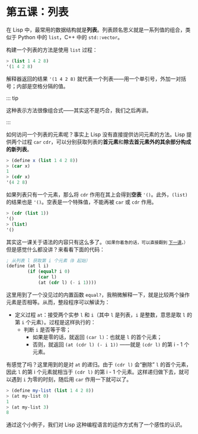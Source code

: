 # 第五课：列表

在 Lisp 中，最常用的数据结构就是**列表**。列表顾名思义就是一系列值的组合，类似于 Python 中的 `list`，C++ 中的 `std::vector`。

构建一个列表的方法是使用 `list` 过程：

```scheme
> (list 1 4 2 8)
'(1 4 2 8)
```

解释器返回的结果 `'(1 4 2 8)` 就代表一个列表——用一个单引号，外加一对括号；内部是空格分隔的值。

::: tip

这种表示方法很像组合式——其实这不是巧合，我们之后再讲。

:::

如何访问一个列表的元素呢？事实上 Lisp 没有直接提供访问元素的方法。Lisp 提供两个过程 `car` `cdr`，可以分别获取列表的**首元素**和**除去首元素外的其余部分构成的新列表**。

```scheme
> (define x (list 1 4 2 8))
> (car x)
1
> (cdr x)
'(4 2 8)
```

如果列表只有一个元素，那么将 `cdr` 作用在其上会得到**空表** `'()`。此外，`(list)` 的结果也是 `'()`。空表是一个特殊值，不能再被 `car` 或 `cdr` 作用。

```scheme
> (cdr (list 1))
'()
> (list)
'()
```

其实这一课关于语法的内容只有这么多了。<small>（如果你着急的话，可以直接翻到 [下一课](./lesson5.md)。）</small>但是感觉什么都没讲？来看看下面的代码：

```scheme
; 从列表 l 获取第 i 个元素（0 起始）
(define (at l i)
        (if (equal? i 0)
            (car l)
            (at (cdr l) (- i 1))))
```

这里用到了一个没见过的内置函数 `equal?`，我稍微解释一下，就是比较两个操作元素是否相等。从而，整段程序可以解读为：

- 定义过程 `at`：接受两个实参 `l` 和 `i`（其中 `l` 是列表，`i` 是整数，意思是取 `l` 的第 `i` 个元素）。过程是这样执行的：
    - 判断 `i` 是否等于零；
        - 如果是零的话，就返回 `(car l)`：也就是 `l` 的首个元素；
        - 否则，就返回 `(at (cdr l) (- i 1))` ——就是 `(cdr l)` 的第 i - 1 个元素。

有感觉了吗？这里用到的是对 `at` 的递归。由于 `(cdr l)` 会“删除” `l` 的首个元素，因此 `l` 的第 i 个元素就相当于 `(cdr l)` 的第 i - 1 个元素。这样递归做下去，就可以遇到 `i` 为零的时刻，随后用 `car` 作用一下就可以了。

```scheme
> (define my-list (list 1 4 2 8))
> (at my-list 0)
1
> (at my-list 3)
8
```

通过这个小例子，我们对 Lisp 这种编程语言的运作方式有了一个感性的认识。